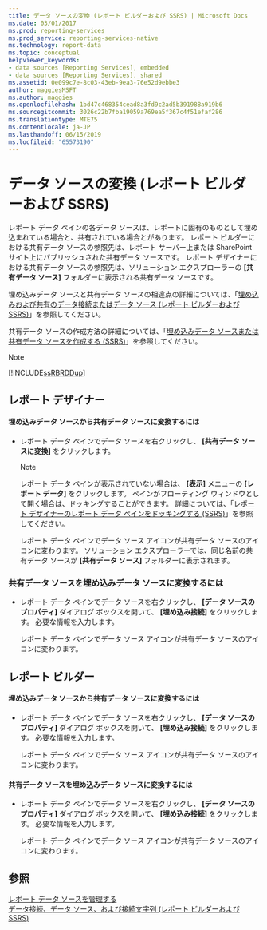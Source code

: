 ```yaml
---
title: データ ソースの変換 (レポート ビルダーおよび SSRS) | Microsoft Docs
ms.date: 03/01/2017
ms.prod: reporting-services
ms.prod_service: reporting-services-native
ms.technology: report-data
ms.topic: conceptual
helpviewer_keywords:
- data sources [Reporting Services], embedded
- data sources [Reporting Services], shared
ms.assetid: 0e099c7e-8c03-43eb-9ea3-76e52d9ebbe3
author: maggiesMSFT
ms.author: maggies
ms.openlocfilehash: 1bd47c468354cead8a3fd9c2ad5b391988a919b6
ms.sourcegitcommit: 3026c22b7fba19059a769ea5f367c4f51efaf286
ms.translationtype: MTE75
ms.contentlocale: ja-JP
ms.lasthandoff: 06/15/2019
ms.locfileid: "65573190"
---
```

# <a name="convert-data-sources-report-builder-and-ssrs"></a>データ ソースの変換 (レポート ビルダーおよび SSRS)
  レポート データ ペインの各データ ソースは、レポートに固有のものとして埋め込まれている場合と、共有されている場合とがあります。 レポート ビルダーにおける共有データ ソースの参照先は、レポート サーバー上または SharePoint サイト上にパブリッシュされた共有データ ソースです。 レポート デザイナーにおける共有データ ソースの参照先は、ソリューション エクスプローラーの **[共有データ ソース]** フォルダーに表示される共有データ ソースです。  
  
 埋め込みデータ ソースと共有データ ソースの相違点の詳細については、「[埋め込みおよび共有のデータ接続またはデータ ソース &#40;レポート ビルダーおよび SSRS&#41;](https://msdn.microsoft.com/library/f417782c-b85a-4c4d-8a40-839176daba56)」を参照してください。  
  
 共有データ ソースの作成方法の詳細については、「[埋め込みデータ ソースまたは共有データ ソースを作成する &#40;SSRS&#41;](https://msdn.microsoft.com/library/b111a8d0-a60d-4c8b-b00a-51644b19c34b)」を参照してください。  
  
> [!NOTE]  
>  [!INCLUDE[ssRBRDDup](../../includes/ssrbrddup-md.md)]  
  
## <a name="report-designer"></a>レポート デザイナー  
  
#### <a name="to-convert-a-data-source-from-embedded-to-shared"></a>埋め込みデータ ソースから共有データ ソースに変換するには  
  
-   レポート データ ペインでデータ ソースを右クリックし、 **[共有データ ソースに変換]** をクリックします。  
  
    > [!NOTE]  
    >  レポート データ ペインが表示されていない場合は、 **[表示]** メニューの **[レポート データ]** をクリックします。 ペインがフローティング ウィンドウとして開く場合は、ドッキングすることができます。 詳細については、「[レポート デザイナーのレポート データ ペインをドッキングする (SSRS)](../../reporting-services/tools/dock-the-report-data-pane-in-report-designer-ssrs.md)」を参照してください。  
  
     レポート データ ペインでデータ ソース アイコンが共有データ ソースのアイコンに変わります。 ソリューション エクスプローラーでは、同じ名前の共有データ ソースが **[共有データ ソース]** フォルダーに表示されます。  
  
### <a name="to-convert-a-data-source-from-shared-to-embedded"></a>共有データ ソースを埋め込みデータ ソースに変換するには  
  
-   レポート データ ペインでデータ ソースを右クリックし、 **[データ ソースのプロパティ]** ダイアログ ボックスを開いて、 **[埋め込み接続]** をクリックします。 必要な情報を入力します。  
  
     レポート データ ペインでデータ ソース アイコンが共有データ ソースのアイコンに変わります。  
  
## <a name="report-builder"></a>レポート ビルダー  
  
#### <a name="to-convert-a-data-source-from-embedded-to-shared"></a>埋め込みデータ ソースから共有データ ソースに変換するには  
  
-   レポート データ ペインでデータ ソースを右クリックし、 **[データ ソースのプロパティ]** ダイアログ ボックスを開いて、 **[埋め込み接続]** をクリックします。 必要な情報を入力します。  
  
     レポート データ ペインでデータ ソース アイコンが共有データ ソースのアイコンに変わります。  
  
#### <a name="to-convert-a-data-source-from-shared-to-embedded"></a>共有データ ソースを埋め込みデータ ソースに変換するには  
  
-   レポート データ ペインでデータ ソースを右クリックし、 **[データ ソースのプロパティ]** ダイアログ ボックスを開いて、 **[埋め込み接続]** をクリックします。 必要な情報を入力します。  
  
     レポート データ ペインでデータ ソース アイコンが共有データ ソースのアイコンに変わります。  
  
## <a name="see-also"></a>参照  
 [レポート データ ソースを管理する](../../reporting-services/report-data/manage-report-data-sources.md)   
 [データ接続、データ ソース、および接続文字列 &#40;レポート ビルダーおよび SSRS&#41;](../../reporting-services/report-data/data-connections-data-sources-and-connection-strings-report-builder-and-ssrs.md)  
  
  
